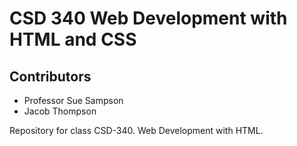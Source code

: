 # CSD 340 Web Development with HTML and CSS
## Contributors
* Professor Sue Sampson
* Jacob Thompson

Repository for class CSD-340. Web Development with HTML.
